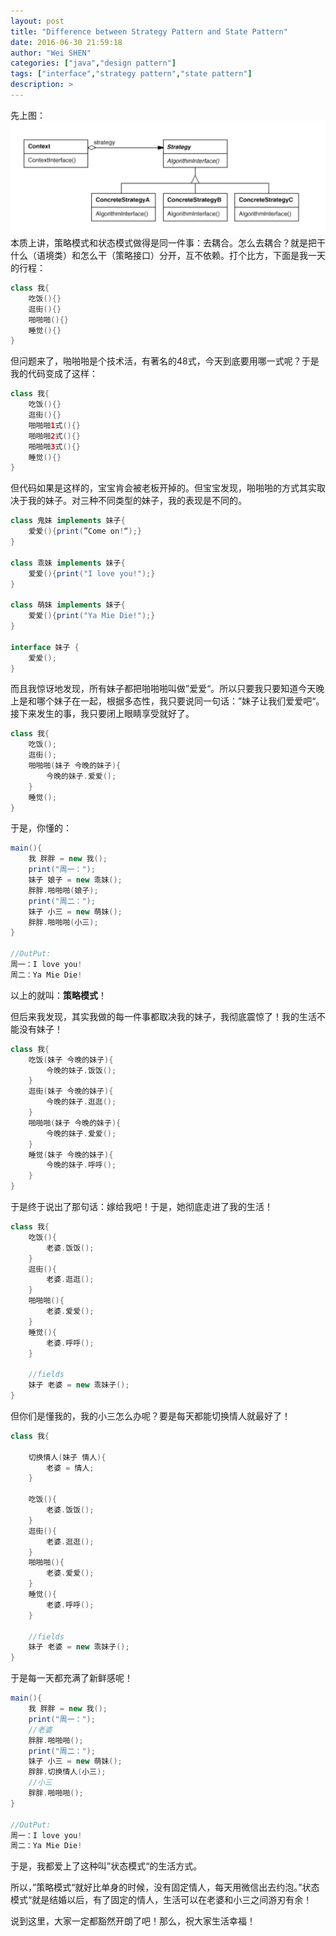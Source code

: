 ```yaml
---
layout: post
title: "Difference between Strategy Pattern and State Pattern"
date: 2016-06-30 21:59:18
author: "Wei SHEN"
categories: ["java","design pattern"]
tags: ["interface","strategy pattern","state pattern"]
description: >
---
```


先上图：
![strategyPattern2](/images/tij4-9/strategyPattern2.png)
本质上讲，策略模式和状态模式做得是同一件事：去耦合。怎么去耦合？就是把干什么（语境类）和怎么干（策略接口）分开，互不依赖。打个比方，下面是我一天的行程：
```java
class 我{
    吃饭(){}
    逛街(){}
    啪啪啪(){}
    睡觉(){}
}
```

但问题来了，啪啪啪是个技术活，有著名的48式，今天到底要用哪一式呢？于是我的代码变成了这样：
```java
class 我{
    吃饭(){}
    逛街(){}
    啪啪啪1式(){}
    啪啪啪2式(){}
    啪啪啪3式(){}
    睡觉(){}
}
```

但代码如果是这样的，宝宝肯会被老板开掉的。但宝宝发现，啪啪啪的方式其实取决于我的妹子。对三种不同类型的妹子，我的表现是不同的。
```java
class 鬼妹 implements 妹子{
    爱爱(){print(”Come on!“);}
}

class 乖妹 implements 妹子{
    爱爱(){print("I love you!");}
}

class 萌妹 implements 妹子{
    爱爱(){print("Ya Mie Die!");}
}

interface 妹子 {
    爱爱();
}
```

而且我惊讶地发现，所有妹子都把啪啪啪叫做”爱爱“。所以只要我只要知道今天晚上是和哪个妹子在一起，根据多态性，我只要说同一句话：”妹子让我们爱爱吧“。接下来发生的事，我只要闭上眼睛享受就好了。
```java
class 我{
    吃饭();
    逛街();
    啪啪啪(妹子 今晚的妹子){
        今晚的妹子.爱爱();
    }
    睡觉();
}
```

于是，你懂的：
```java
main(){
    我 胖胖 = new 我();
    print("周一：");
    妹子 娘子 = new 乖妹();
    胖胖.啪啪啪(娘子);
    print("周二：");
    妹子 小三 = new 萌妹();
    胖胖.啪啪啪(小三);
}

//OutPut:
周一：I love you!
周二：Ya Mie Die!
```

以上的就叫：**策略模式**！

但后来我发现，其实我做的每一件事都取决我的妹子，我彻底震惊了！我的生活不能没有妹子！
```java
class 我{
    吃饭(妹子 今晚的妹子){
        今晚的妹子.饭饭();
    }
    逛街(妹子 今晚的妹子){
        今晚的妹子.逛逛();
    }
    啪啪啪(妹子 今晚的妹子){
        今晚的妹子.爱爱();
    }
    睡觉(妹子 今晚的妹子){
        今晚的妹子.呼呼();
    }
}
```

于是终于说出了那句话：嫁给我吧！于是，她彻底走进了我的生活！
```java
class 我{
    吃饭(){
        老婆.饭饭();
    }
    逛街(){
        老婆.逛逛();
    }
    啪啪啪(){
        老婆.爱爱();
    }
    睡觉(){
        老婆.呼呼();
    }

    //fields
    妹子 老婆 = new 乖妹子();
}
```

但你们是懂我的，我的小三怎么办呢？要是每天都能切换情人就最好了！
```java
class 我{

    切换情人(妹子 情人){
        老婆 = 情人;
    }   

    吃饭(){
        老婆.饭饭();
    }
    逛街(){
        老婆.逛逛();
    }
    啪啪啪(){
        老婆.爱爱();
    }
    睡觉(){
        老婆.呼呼();
    }

    //fields
    妹子 老婆 = new 乖妹子();
}
```

于是每一天都充满了新鲜感呢！
```java
main(){
    我 胖胖 = new 我();
    print("周一：");
    //老婆
    胖胖.啪啪啪();
    print("周二：");
    妹子 小三 = new 萌妹();
    胖胖.切换情人(小三);
    //小三
    胖胖.啪啪啪();
}

//OutPut:
周一：I love you!
周二：Ya Mie Die!
```

于是，我都爱上了这种叫”状态模式“的生活方式。

所以，”策略模式“就好比单身的时候，没有固定情人，每天用微信出去约泡。”状态模式“就是结婚以后，有了固定的情人，生活可以在老婆和小三之间游刃有余！

说到这里，大家一定都豁然开朗了吧！那么，祝大家生活幸福！
